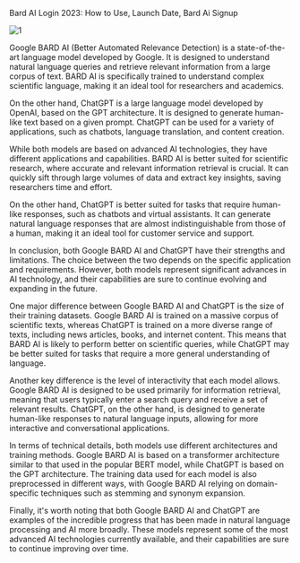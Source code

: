 Bard AI Login 2023: How to Use, Launch Date, Bard Ai Signup



![1](https://cdn.pixabay.com/photo/2016/10/18/19/40/anatomy-1751201__340.png)


Google BARD AI (Better Automated Relevance Detection) is a state-of-the-art language model developed by Google. It is designed to understand natural language queries and retrieve relevant information from a large corpus of text. BARD AI is specifically trained to understand complex scientific language, making it an ideal tool for researchers and academics.

On the other hand, ChatGPT is a large language model developed by OpenAI, based on the GPT architecture. It is designed to generate human-like text based on a given prompt. ChatGPT can be used for a variety of applications, such as chatbots, language translation, and content creation.

While both models are based on advanced AI technologies, they have different applications and capabilities. BARD AI is better suited for scientific research, where accurate and relevant information retrieval is crucial. It can quickly sift through large volumes of data and extract key insights, saving researchers time and effort.

On the other hand, ChatGPT is better suited for tasks that require human-like responses, such as chatbots and virtual assistants. It can generate natural language responses that are almost indistinguishable from those of a human, making it an ideal tool for customer service and support.

In conclusion, both Google BARD AI and ChatGPT have their strengths and limitations. The choice between the two depends on the specific application and requirements. However, both models represent significant advances in AI technology, and their capabilities are sure to continue evolving and expanding in the future.

One major difference between Google BARD AI and ChatGPT is the size of their training datasets. Google BARD AI is trained on a massive corpus of scientific texts, whereas ChatGPT is trained on a more diverse range of texts, including news articles, books, and internet content. This means that BARD AI is likely to perform better on scientific queries, while ChatGPT may be better suited for tasks that require a more general understanding of language.

Another key difference is the level of interactivity that each model allows. Google BARD AI is designed to be used primarily for information retrieval, meaning that users typically enter a search query and receive a set of relevant results. ChatGPT, on the other hand, is designed to generate human-like responses to natural language inputs, allowing for more interactive and conversational applications.

In terms of technical details, both models use different architectures and training methods. Google BARD AI is based on a transformer architecture similar to that used in the popular BERT model, while ChatGPT is based on the GPT architecture. The training data used for each model is also preprocessed in different ways, with Google BARD AI relying on domain-specific techniques such as stemming and synonym expansion.

Finally, it's worth noting that both Google BARD AI and ChatGPT are examples of the incredible progress that has been made in natural language processing and AI more broadly. These models represent some of the most advanced AI technologies currently available, and their capabilities are sure to continue improving over time.
